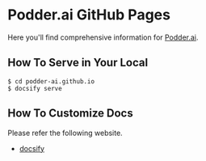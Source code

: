 # Podder.ai GitHub Pages
Here you'll find comprehensive information for [Podder.ai](https://github.com/podder-ai).

## How To Serve in Your Local
```
$ cd podder-ai.github.io
$ docsify serve
```

## How To Customize Docs
Please refer the following website.
- [docsify](https://docsify.js.org/#/)
